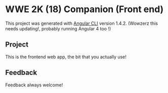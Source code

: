 # WWE 2K (18) Companion (Front end)

This project was generated with [Angular CLI](https://github.com/angular/angular-cli) version 1.4.2. (Wowzerz this needs updating!, probably running Angular 4 too !)

## Project
This is the frontend web app, the bit that you actually use!

## Feedback
Feedback always welcome!

